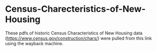 # Census-Charecteristics-of-New-Housing

These pdfs of historic Census Characteristics of New Housing data (https://www.census.gov/construction/chars/) were pulled from this link using the wayback machine.  
